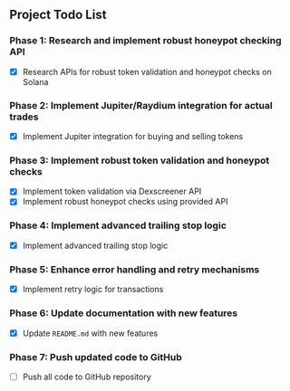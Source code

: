 ## Project Todo List

### Phase 1: Research and implement robust honeypot checking API
- [x] Research APIs for robust token validation and honeypot checks on Solana

### Phase 2: Implement Jupiter/Raydium integration for actual trades
- [x] Implement Jupiter integration for buying and selling tokens

### Phase 3: Implement robust token validation and honeypot checks
- [x] Implement token validation via Dexscreener API
- [x] Implement robust honeypot checks using provided API

### Phase 4: Implement advanced trailing stop logic
- [x] Implement advanced trailing stop logic
### Phase 5: Enhance error handling and retry mechanisms
- [x] Implement retry logic for transactions

### Phase 6: Update documentation with new features
- [x] Update `README.md` with new features

### Phase 7: Push updated code to GitHub
- [ ] Push all code to GitHub repository


